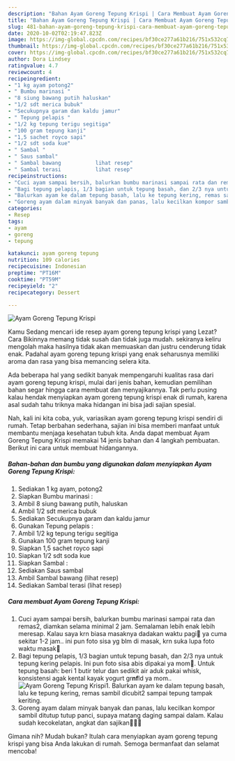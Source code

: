 ```yaml
---
description: "Bahan Ayam Goreng Tepung Krispi | Cara Membuat Ayam Goreng Tepung Krispi Yang Lezat"
title: "Bahan Ayam Goreng Tepung Krispi | Cara Membuat Ayam Goreng Tepung Krispi Yang Lezat"
slug: 481-bahan-ayam-goreng-tepung-krispi-cara-membuat-ayam-goreng-tepung-krispi-yang-lezat
date: 2020-10-02T02:19:47.823Z
image: https://img-global.cpcdn.com/recipes/bf30ce277a61b216/751x532cq70/ayam-goreng-tepung-krispi-foto-resep-utama.jpg
thumbnail: https://img-global.cpcdn.com/recipes/bf30ce277a61b216/751x532cq70/ayam-goreng-tepung-krispi-foto-resep-utama.jpg
cover: https://img-global.cpcdn.com/recipes/bf30ce277a61b216/751x532cq70/ayam-goreng-tepung-krispi-foto-resep-utama.jpg
author: Dora Lindsey
ratingvalue: 4.7
reviewcount: 4
recipeingredient:
- "1 kg ayam potong2"
- " Bumbu marinasi "
- "8 siung bawang putih haluskan"
- "1/2 sdt merica bubuk"
- "Secukupnya garam dan kaldu jamur"
- " Tepung pelapis "
- "1/2 kg tepung terigu segitiga"
- "100 gram tepung kanji"
- "1,5 sachet royco sapi"
- "1/2 sdt soda kue"
- " Sambal "
- " Saus sambal"
- " Sambal bawang           lihat resep"
- " Sambal terasi           lihat resep"
recipeinstructions:
- "Cuci ayam sampai bersih, balurkan bumbu marinasi sampai rata dan remas2, diamkan selama minimal 2 jam. Semalaman lebih enak lebih meresap. Kalau saya krn biasa masaknya dadakan waktu pagi🤣 ya cuma sekitar 1-2 jam.. ini pun foto sisa yg blm di masak, krn suka lupa foto waktu masak🤣"
- "Bagi tepung pelapis, 1/3 bagian untuk tepung basah, dan 2/3 nya untuk tepung kering pelapis. Ini pun foto sisa abis dipakai ya mom🤣. Untuk tepung basah: beri 1 butir telur dan sedikit air aduk pakai whisk, konsistensi agak kental kayak yogurt gr**nf**ld ya mom.."
- "Balurkan ayam ke dalam tepung basah, lalu ke tepung kering, remas sambil dicubit2 sampai tepung tampak keriting."
- "Goreng ayam dalam minyak banyak dan panas, lalu kecilkan kompor sambil ditutup tutup panci, supaya matang daging sampai dalam. Kalau sudah kecokelatan, angkat dan sajikan🥰🥰🥰"
categories:
- Resep
tags:
- ayam
- goreng
- tepung

katakunci: ayam goreng tepung 
nutrition: 109 calories
recipecuisine: Indonesian
preptime: "PT16M"
cooktime: "PT59M"
recipeyield: "2"
recipecategory: Dessert

---
```



![Ayam Goreng Tepung Krispi](https://img-global.cpcdn.com/recipes/bf30ce277a61b216/751x532cq70/ayam-goreng-tepung-krispi-foto-resep-utama.jpg)

Kamu Sedang mencari ide resep ayam goreng tepung krispi yang Lezat? Cara Bikinnya memang tidak susah dan tidak juga mudah. sekiranya keliru mengolah maka hasilnya tidak akan memuaskan dan justru cenderung tidak enak. Padahal ayam goreng tepung krispi yang enak seharusnya memiliki aroma dan rasa yang bisa memancing selera kita.



Ada beberapa hal yang sedikit banyak mempengaruhi kualitas rasa dari ayam goreng tepung krispi, mulai dari jenis bahan, kemudian pemilihan bahan segar hingga cara membuat dan menyajikannya. Tak perlu pusing kalau hendak menyiapkan ayam goreng tepung krispi enak di rumah, karena asal sudah tahu triknya maka hidangan ini bisa jadi sajian spesial.


Nah, kali ini kita coba, yuk, variasikan ayam goreng tepung krispi sendiri di rumah. Tetap berbahan sederhana, sajian ini bisa memberi manfaat untuk membantu menjaga kesehatan tubuh kita. Anda dapat membuat Ayam Goreng Tepung Krispi memakai 14 jenis bahan dan 4 langkah pembuatan. Berikut ini cara untuk membuat hidangannya.

<!--inarticleads1-->

##### Bahan-bahan dan bumbu yang digunakan dalam menyiapkan Ayam Goreng Tepung Krispi:

1. Sediakan 1 kg ayam, potong2
1. Siapkan  Bumbu marinasi :
1. Ambil 8 siung bawang putih, haluskan
1. Ambil 1/2 sdt merica bubuk
1. Sediakan Secukupnya garam dan kaldu jamur
1. Gunakan  Tepung pelapis :
1. Ambil 1/2 kg tepung terigu segitiga
1. Gunakan 100 gram tepung kanji
1. Siapkan 1,5 sachet royco sapi
1. Siapkan 1/2 sdt soda kue
1. Siapkan  Sambal :
1. Sediakan  Saus sambal
1. Ambil  Sambal bawang           (lihat resep)
1. Sediakan  Sambal terasi           (lihat resep)




<!--inarticleads2-->

##### Cara membuat Ayam Goreng Tepung Krispi:

1. Cuci ayam sampai bersih, balurkan bumbu marinasi sampai rata dan remas2, diamkan selama minimal 2 jam. Semalaman lebih enak lebih meresap. Kalau saya krn biasa masaknya dadakan waktu pagi🤣 ya cuma sekitar 1-2 jam.. ini pun foto sisa yg blm di masak, krn suka lupa foto waktu masak🤣
1. Bagi tepung pelapis, 1/3 bagian untuk tepung basah, dan 2/3 nya untuk tepung kering pelapis. Ini pun foto sisa abis dipakai ya mom🤣. Untuk tepung basah: beri 1 butir telur dan sedikit air aduk pakai whisk, konsistensi agak kental kayak yogurt gr**nf**ld ya mom..
<img src="//assets-global.cpcdn.com/assets/icons/button_play-2c75c40dde080a61004c1f40b05d8f140eaff45d7e9e6481dc71c63d2e7c4909.png" alt="Ayam Goreng Tepung Krispi">1. Balurkan ayam ke dalam tepung basah, lalu ke tepung kering, remas sambil dicubit2 sampai tepung tampak keriting.
1. Goreng ayam dalam minyak banyak dan panas, lalu kecilkan kompor sambil ditutup tutup panci, supaya matang daging sampai dalam. Kalau sudah kecokelatan, angkat dan sajikan🥰🥰🥰




Gimana nih? Mudah bukan? Itulah cara menyiapkan ayam goreng tepung krispi yang bisa Anda lakukan di rumah. Semoga bermanfaat dan selamat mencoba!
